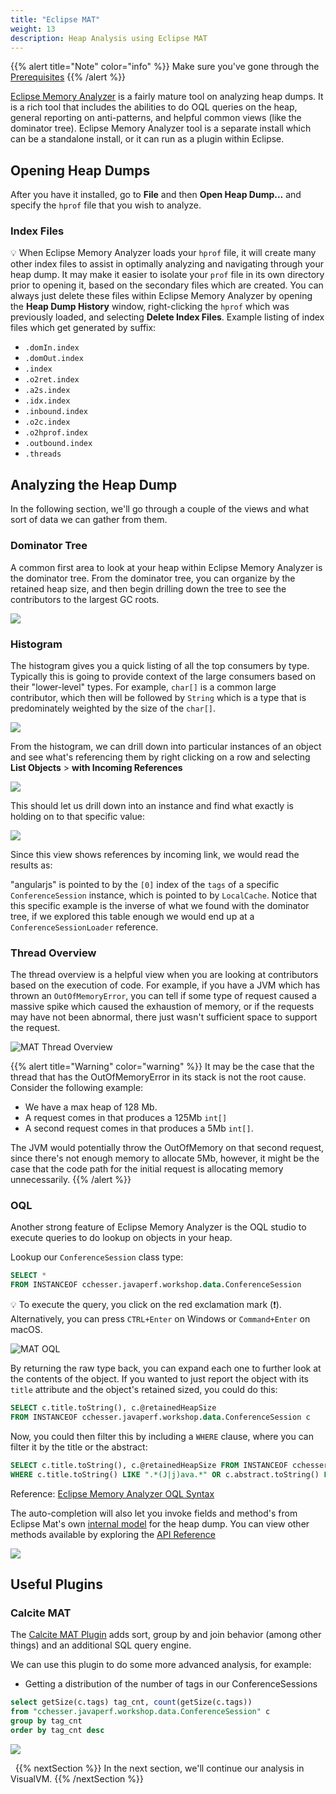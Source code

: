 ```yaml
---
title: "Eclipse MAT"
weight: 13
description: Heap Analysis using Eclipse MAT
---
```


{{% alert title="Note" color="info" %}}
Make sure you've gone through the [Prerequisites](/docs/prereqs)
{{% /alert %}}

[Eclipse Memory Analyzer](https://eclipse.org/mat/) is a fairly mature tool on analyzing heap dumps. It is a rich tool that includes the abilities to do OQL queries on the heap, general reporting on anti-patterns, and helpful common views (like the dominator tree). Eclipse Memory Analyzer tool is a separate install which can be a standalone install, or it can run as a plugin within Eclipse. 

## Opening Heap Dumps

After you have it installed, go to __File__ and then __Open Heap Dump...__ and specify the `hprof` file that you wish to analyze.

### Index Files

💡 When Eclipse Memory Analyzer loads your `hprof` file, it will create many other index files to assist in optimally analyzing and navigating through your heap dump. It may make it easier to isolate your `prof` file in its own directory prior to opening it, based on the secondary files which are created. You can always just delete these files within Eclipse Memory Analyzer by opening the __Heap Dump History__ window, right-clicking the `hprof` which was previously loaded, and selecting __Delete Index Files__. Example listing of index files which get generated by suffix:

* `.domIn.index`
* `.domOut.index`
* `.index`
* `.o2ret.index`
* `.a2s.index`
* `.idx.index`
* `.inbound.index`
* `.o2c.index`
* `.o2hprof.index`
* `.outbound.index`
* `.threads`

## Analyzing the Heap Dump

In the following section, we'll go through a couple of the views and what sort of data we can gather from them.

### Dominator Tree

A common first area to look at your heap within Eclipse Memory Analyzer is the dominator tree. From the dominator tree, you can organize by the retained heap size, and then begin drilling down the tree to see the contributors to the largest GC roots.

![](/mat/dominator_tree.png)

### Histogram

The histogram gives you a quick listing of all the top consumers by type. Typically this is going to provide context of the large consumers based on their "lower-level" types. For example, `char[]` is a common large contributor, which then will be followed by `String` which is a type that is predominately weighted by the size of the `char[]`.

![](/mat/histogram.png)

From the histogram, we can drill down into particular instances of an object and see what's referencing them by right clicking on a row and selecting __List Objects__ > __with Incoming References__

![](/mat/list_objects_menu.png)

This should let us drill down into an instance and find what exactly is holding on to that specific value:

![](/mat/char_array_incoming_refs.png)

Since this view shows references by incoming link, we would read the results as:

"angularjs" is pointed to by the `[0]` index of the `tags` of a specific `ConferenceSession` instance, which is pointed to by `LocalCache`. Notice that this specific example is the inverse of what we found with the dominator tree, if we explored this table enough we would end up at a `ConferenceSessionLoader` reference.

### Thread Overview

The thread overview is a helpful view when you are looking at contributors based on the execution of code. For example, if you have a JVM which has thrown an `OutOfMemoryError`, you can tell if some type of request caused a massive spike which caused the exhaustion of memory, or if the requests may have not been abnormal, there just wasn't sufficient space to support the request.

![MAT Thread Overview](https://github.com/cchesser/java-perf-workshop/wiki/images/mat_thread_overview.png)

{{% alert title="Warning" color="warning" %}}
It may be the case that the thread that has the OutOfMemoryError in its stack is not the root cause. Consider the following example:

* We have a max heap of 128 Mb.
* A request comes in that produces a 125Mb `int[]`
* A second request comes in that produces a 5Mb `int[]`. 

The JVM would potentially throw the OutOfMemory on that second request, since there's not enough memory to allocate 5Mb, however, it might be the case that the code path for the initial request is allocating memory unnecessarily.
{{% /alert %}}

### OQL

Another strong feature of Eclipse Memory Analyzer is the OQL studio to execute queries to do lookup on objects in your heap.

Lookup our `ConferenceSession` class type:

```sql
SELECT *
FROM INSTANCEOF cchesser.javaperf.workshop.data.ConferenceSession
```

💡 To execute the query, you click on the red exclamation mark (:exclamation:). Alternatively, you can press `CTRL+Enter` on Windows or `Command+Enter` on macOS.

![MAT OQL](https://github.com/cchesser/java-perf-workshop/wiki/images/mat_oql_studio.png)

By returning the raw type back, you can expand each one to further look at the contents of the object. If you wanted to just report the object with its `title` attribute and the object's retained sized, you could do this:

```sql
SELECT c.title.toString(), c.@retainedHeapSize 
FROM INSTANCEOF cchesser.javaperf.workshop.data.ConferenceSession c 
```

Now, you could then filter this by including a `WHERE` clause, where you can filter it by
the title or the abstract:

```sql
SELECT c.title.toString(), c.@retainedHeapSize FROM INSTANCEOF cchesser.javaperf.workshop.data.ConferenceSession c 
WHERE c.title.toString() LIKE ".*(J|j)ava.*" OR c.abstract.toString() LIKE ".*(J|j)ava.*"
```

Reference: [Eclipse Memory Analyzer OQL Syntax](http://help.eclipse.org/luna/index.jsp?topic=%2Forg.eclipse.mat.ui.help%2Freference%2Foqlsyntax.html)

The auto-completion will also let you invoke fields and method's from Eclipse Mat's own [internal model](https://wiki.eclipse.org/MemoryAnalyzer/Reading_Data_from_Heap_Dumps#The_object_model) for the heap dump. You can view other methods available by exploring the [API Reference](http://127.0.0.1:64030/help/index.jsp?topic=%2Forg.eclipse.mat.ui.help%2Fdoc%2Forg%2Feclipse%2Fmat%2Fsnapshot%2Fmodel%2FIObject.html)

![](/mat/mat_oql_model_invocation.png)

## Useful Plugins

### Calcite MAT

The [Calcite MAT Plugin](https://github.com/vlsi/mat-calcite-plugin) adds sort, group by and join behavior (among other things) and an additional SQL query engine.

We can use this plugin to do some more advanced analysis, for example:

* Getting a distribution of the number of tags in our ConferenceSessions
```sql
select getSize(c.tags) tag_cnt, count(getSize(c.tags)) 
from "cchesser.javaperf.workshop.data.ConferenceSession" c 
group by tag_cnt 
order by tag_cnt desc
```
![](/mat/calcite_tag_distributions.png)

&nbsp;
{{% nextSection %}}
In the next section, we'll continue our analysis in VisualVM.
{{% /nextSection %}}
